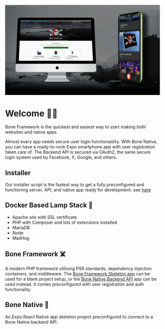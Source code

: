 ![Bone Framework](https://github.com/boneframework/.github/blob/master/profile/splash.png?raw=true "Bone Framework")

# Welcome 🏴‍☠️
Bone Framework is the quickest and easiest way to start making both websites and native apps. 

Almost every app needs secure user login functionaslity. With Bone Native, you can have a ready-to-rock Expo smartphone app with user registration taken care of. The Backend API
is secured via OAuth2, the same secure login system used by Facebook, X, Google, and others. 

## Installer
Our installer script is the fastest way to get a fully preconfigured and functioning server, API, and native app ready for development. see [here](https://github.com/boneframework/installer)

## Docker Based Lamp Stack 🐳
- Apache site with SSL vertificate
- PHP with Composer and lots of extensions installed
- MariaDB
- Node
- MailHog

## Bone Framework ☠️
A modern PHP framework utilising PSR standards, dependency injection containers, and middleware. The [Bone Framework Skeleton app](https://github.com/boneframework/skeleton) can 
be used for a blank project setup, or the [Bone Native Backend API](https://github.com/boneframework/bone-native-backend-api) app can be used instead. It comes preconfigured with user registration 
and auth functionality.

## Bone Native 📱
An Expo React Native app skeleton project preconfigured to connect to a Bone Native backend API.

<!--

**Here are some ideas to get you started:**

 A short introduction - what is your organization all about?
🌈 Contribution guidelines - how can the community get involved?
👩‍💻 Useful resources - where can the community find your docs? Is there anything else the community should know?
🍿 Fun facts - what does your team eat for breakfast?
🧙 Remember, you can do mighty things with the power of [Markdown](https://docs.github.com/github/writing-on-github/getting-started-with-writing-and-formatting-on-github/basic-writing-and-formatting-syntax)
-->
